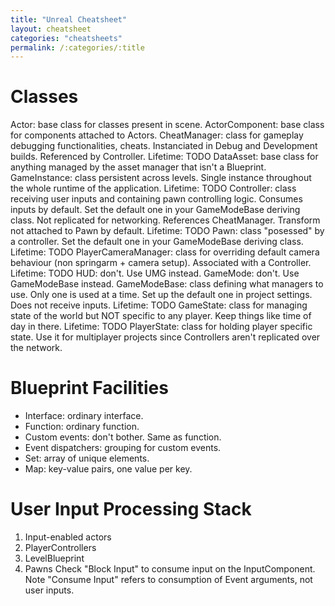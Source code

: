 ```yaml
---
title: "Unreal Cheatsheet"
layout: cheatsheet
categories: "cheatsheets"
permalink: /:categories/:title
---
```


# Classes
Actor: base class for classes present in scene.
ActorComponent: base class for components attached to Actors.
CheatManager: class for gameplay debugging functionalities, cheats. Instanciated in Debug and Development builds. Referenced by Controller. Lifetime: TODO
DataAsset: base class for anything managed by the asset manager that isn't a Blueprint.
GameInstance: class persistent across levels. Single instance throughout the whole runtime of the application. Lifetime: TODO
Controller: class receiving user inputs and containing pawn controlling logic. Consumes inputs by default. Set the default one in your GameModeBase deriving class. Not replicated for networking. References CheatManager. Transform not attached to Pawn by default. Lifetime: TODO
Pawn: class "posessed" by a controller. Set the default one in your GameModeBase deriving class. Lifetime: TODO
PlayerCameraManager: class for overriding default camera behaviour (non springarm + camera setup). Associated with a Controller. Lifetime: TODO
HUD: don't. Use UMG instead.
GameMode: don't. Use GameModeBase instead.
GameModeBase: class defining what managers to use. Only one is used at a time. Set up the default one in project settings. Does not receive inputs. Lifetime: TODO
GameState: class for managing state of the world but NOT specific to any player. Keep things like time of day in there. Lifetime: TODO
PlayerState: class for holding player specific state. Use it for multiplayer projects since Controllers aren't replicated over the network.


# Blueprint Facilities
- Interface: ordinary interface.
- Function: ordinary function.
- Custom events: don't bother. Same as function.
- Event dispatchers: grouping for custom events.
- Set: array of unique elements.
- Map: key-value pairs, one value per key.

# User Input Processing Stack
1. Input-enabled actors
2. PlayerControllers
3. LevelBlueprint
4. Pawns
Check "Block Input" to consume input on the InputComponent. Note "Consume Input" refers to consumption of Event arguments, not user inputs.